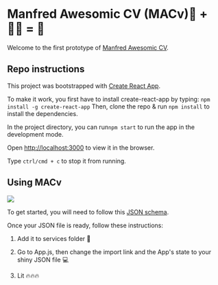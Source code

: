 
# Manfred Awesomic CV (MACv)📄 + 👩‍💻 = 🚀

Welcome to the first prototype of [Manfred Awesomic CV](https://github.com/getmanfred/mac).

## Repo instructions

This project was bootstrapped with [Create React App](https://github.com/facebook/create-react-app). 

To make it work, you first have to install create-react-app by typing:
`npm install -g create-react-app`
Then, clone the repo & run `npm install` to install the dependencies.

In the project directory, you can run`npm start` to run the app in the development mode.<br>

Open [http://localhost:3000](http://localhost:3000) to view it in the browser.

Type `ctrl/cmd + c` to stop it from running.

## Using MACv

![](https://media1.tenor.com/images/2a8ce8d4128b7b6616fb825ede2b47ec/tenor.gif?itemid=11225469)

To get started, you will need to follow this [JSON schema](https://github.com/getmanfred/mac/blob/master/schema/schema.json). 

Once your JSON file is ready, follow these instructions:

1. Add it to services folder 📂

2. Go to App.js, then change the import link and the App's state to your shiny JSON file 💻

3. Lit 🔥🔥🔥
